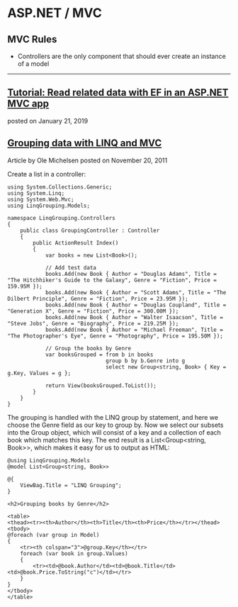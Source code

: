 # ASP.NET / MVC

## MVC Rules
  - Controllers are the only component that should ever create an instance of a model  
  
---

## [Tutorial: Read related data with EF in an ASP.NET MVC app](https://docs.microsoft.com/en-us/aspnet/mvc/overview/getting-started/getting-started-with-ef-using-mvc/reading-related-data-with-the-entity-framework-in-an-asp-net-mvc-application)  
  posted on January 21, 2019  

## [Grouping data with LINQ and MVC](https://ole.michelsen.dk/blog/grouping-data-with-linq-and-mvc.html)  
  Article by Ole Michelsen posted on November 20, 2011  
  
  Create a list in a controller:  
  
  ```
  using System.Collections.Generic;
  using System.Linq;
  using System.Web.Mvc;
  using LinqGrouping.Models;
  
  namespace LinqGrouping.Controllers
  {
      public class GroupingController : Controller
      {
          public ActionResult Index()
          {
              var books = new List<Book>();
  
              // Add test data
              books.Add(new Book { Author = "Douglas Adams", Title = "The Hitchhiker's Guide to the Galaxy", Genre = "Fiction", Price = 159.95M });
              books.Add(new Book { Author = "Scott Adams", Title = "The Dilbert Principle", Genre = "Fiction", Price = 23.95M });
              books.Add(new Book { Author = "Douglas Coupland", Title = "Generation X", Genre = "Fiction", Price = 300.00M });
              books.Add(new Book { Author = "Walter Isaacson", Title = "Steve Jobs", Genre = "Biography", Price = 219.25M });
              books.Add(new Book { Author = "Michael Freeman", Title = "The Photographer's Eye", Genre = "Photography", Price = 195.50M });
  
              // Group the books by Genre
              var booksGrouped = from b in books
                                 group b by b.Genre into g
                                 select new Group<string, Book> { Key = g.Key, Values = g };
  
              return View(booksGrouped.ToList());
          }
      }
  }
  ```  
  
  
  The grouping is handled with the LINQ group by statement, and here we choose the Genre field as our key to group by. Now we select our subsets into the Group object, which will consist of a key and a collection of each book which matches this key. The end result is a List<Group<string, Book>>, which makes it easy for us to output as HTML:  
  ```
  @using LinqGrouping.Models
  @model List<Group<string, Book>>
  
  @{
      ViewBag.Title = "LINQ Grouping";
  }
  
  <h2>Grouping books by Genre</h2>
  
  <table>
  <thead><tr><th>Author</th><th>Title</th><th>Price</th></tr></thead>
  <tbody>
  @foreach (var group in Model)
  {
      <tr><th colspan="3">@group.Key</th></tr>
      foreach (var book in group.Values)
      {
          <tr><td>@book.Author</td><td>@book.Title</td><td>@book.Price.ToString("c")</td></tr>
      }
  }
  </tbody>
  </table>
  ```  
  
